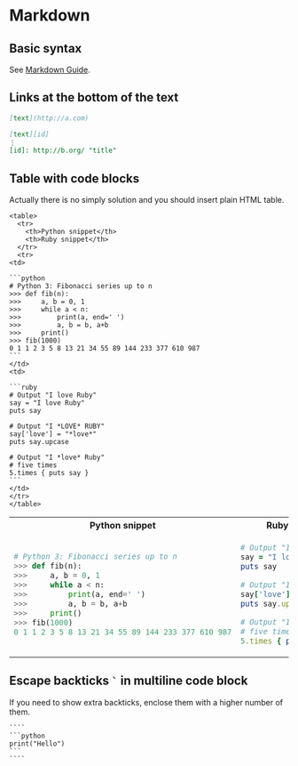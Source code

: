 # Markdown

## Basic syntax

See [Markdown Guide](https://www.markdownguide.org/basic-syntax/#code).

## Links at the bottom of the text

```markdown
[text](http://a.com)

[text][id]
⋮
[id]: http://b.org/ "title"
```

## Table with code blocks

Actually there is no simply solution and you should insert plain HTML table.

````
<table>
  <tr>
    <th>Python snippet</th>
  	<th>Ruby snippet</th>
  </tr>
  <tr>
<td>

```python
# Python 3: Fibonacci series up to n
>>> def fib(n):
>>>     a, b = 0, 1
>>>     while a < n:
>>>         print(a, end=' ')
>>>         a, b = b, a+b
>>>     print()
>>> fib(1000)
0 1 1 2 3 5 8 13 21 34 55 89 144 233 377 610 987
```
</td>
<td>

```ruby
# Output "I love Ruby"
say = "I love Ruby"
puts say

# Output "I *LOVE* RUBY"
say['love'] = "*love*"
puts say.upcase

# Output "I *love* Ruby"
# five times
5.times { puts say }
```
</td>
</tr>
</table>
````

<table>
  <tr>
    <th>Python snippet</th>
  	<th>Ruby snippet</th>
  </tr>
  <tr>
<td>

```python
# Python 3: Fibonacci series up to n
>>> def fib(n):
>>>     a, b = 0, 1
>>>     while a < n:
>>>         print(a, end=' ')
>>>         a, b = b, a+b
>>>     print()
>>> fib(1000)
0 1 1 2 3 5 8 13 21 34 55 89 144 233 377 610 987
```
</td>
<td>

```ruby
# Output "I love Ruby"
say = "I love Ruby"
puts say

# Output "I *LOVE* RUBY"
say['love'] = "*love*"
puts say.upcase

# Output "I *love* Ruby"
# five times
5.times { puts say }
```
</td>
</tr>
</table>

## Escape backticks `` ` `` in multiline code block

If you need to show extra backticks, enclose them with a higher number of them.

`````text
````
```python
print("Hello")
```
````
`````
